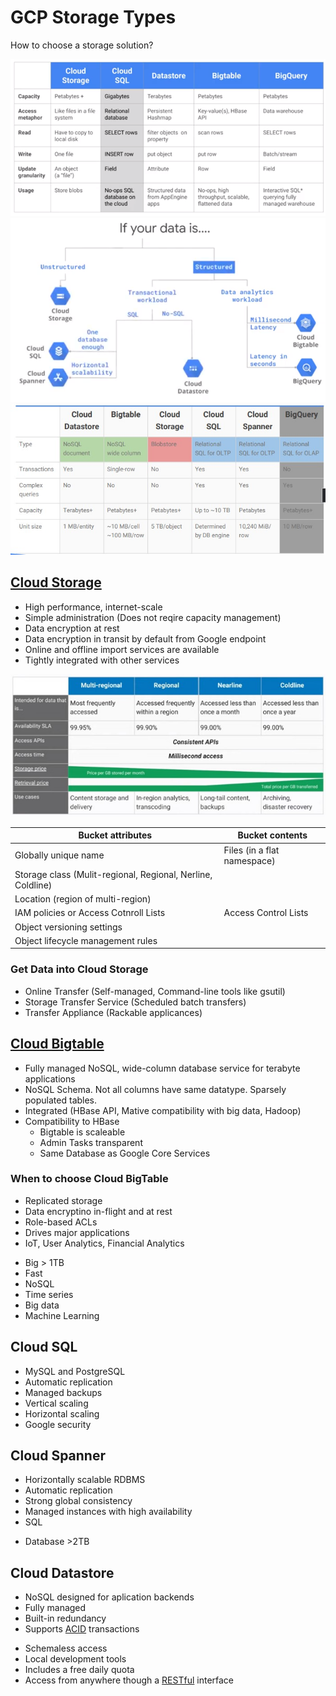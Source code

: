 # GCP Storage Types

How to choose a storage solution?

![Access Patterns](../../img/gcp_storage_patterns.png)  
![Storage Tree](../../img/gcp_storage_patterns2.png)
![Specifications](../../img/gcp_storage_01.jpg)

## [Cloud Storage](cloudstorage.md)

* High performance, internet-scale
* Simple administration (Does not reqire capacity management)
* Data encryption at rest
* Data encryption in transit by default from Google endpoint
* Online and offline import services are available
* Tightly integrated with other services
<a/>

![Access Classes](../../img/gcp_storage_03.jpg)

|Bucket attributes|Bucket contents|
|-|-|
|Globally unique name|Files (in a flat namespace)|
|Storage class (Mulit-regional, Regional, Nerline, Coldline)||
|Location (region of multi-region)||
|IAM policies or Access Cotnroll Lists|Access Control Lists|
|Object versioning settings||
|Object lifecycle management rules||

### Get Data into Cloud Storage

* Online Transfer (Self-managed, Command-line tools like gsutil)
* Storage Transfer Service (Scheduled batch transfers)
* Transfer Appliance (Rackable applicances)
<a/>

## [Cloud Bigtable](bigtable.md)

* Fully managed NoSQL, wide-column database service for terabyte applications
* NoSQL Schema. Not all columns have same datatype. Sparsely populated tables.
* Integrated (HBase API, Mative compatibility with big data, Hadoop)
* Compatibility to HBase
  * Bigtable is scaleable
  * Admin Tasks transparent
  * Same Database as Google Core Services
<a/>

### When to choose Cloud BigTable

* Replicated storage
* Data encryptino in-flight and at rest
* Role-based ACLs
* Drives major applications
* IoT, User Analytics, Financial Analytics
<a/>

* Big > 1TB
* Fast
* NoSQL
* Time series
* Big data
* Machine Learning
<a/>

## Cloud SQL

* MySQL and PostgreSQL
* Automatic replication
* Managed backups
* Vertical scaling
* Horizontal scaling
* Google security
<a/>

## Cloud Spanner

* Horizontally scalable RDBMS
* Automatic replication
* Strong global consistency
* Managed instances with high availability
* SQL
<a/>

* Database >2TB
<a/>

## Cloud Datastore

* NoSQL designed for aplication backends
* Fully managed
* Built-in redundancy
* Supports [ACID](https://en.wikipedia.org/wiki/ACID) transactions
<a/>

* Schemaless access
* Local development tools
* Includes a free daily quota
* Access from anywhere though a  [RESTful](https://cloud.google.com/datastore/docs/apis) interface
<a/>


